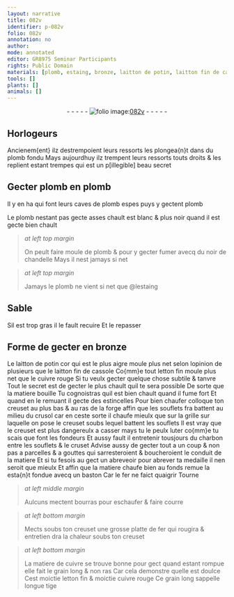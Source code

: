 ```yaml
---
layout: narrative
title: 082v
identifier: p-082v
folio: 082v
annotation: no
author:
mode: annotated
editor: GR8975 Seminar Participants
rights: Public Domain
materials: [plomb, estaing, bronze, laitton de potin, laitton fin de cassole, letton, cuivre rouge, luter, charbon, fer, bourras, cuivre]
tools: []
plants: []
animals: []
---
```


<div class="folio" align="center">- - - - - <a href="http://gallica.bnf.fr/ark:/12148/btv1b10500001g/f170.item" target="_blank"><img src="https://cu-mkp.github.io/2017-workshop-edition/assets/photo-icon.png" alt="folio image: " style="display:inline-block; margin-bottom:-3px;"/>082v</a> - - - - - </div>    

## <span class="pro">Horlogeurs</span>

 
Ancienem{ent} ilz destrempoient leurs ressorts les plongea{n}t dans du <span class="m">plomb</span> fondu Mays aujourdhuy ilz trempent leurs ressorts touts droits & les replient estant trempes qui est un p[illegible] beau secret
    

## Gecter <span class="m">plomb</span> en <span class="m">plomb</span>

 
Il y en ha qui font leurs caves de <span class="m">plomb</span> espes puys y gectent <span class="m">plomb</span>
 
Le <span class="m">plomb</span> nestant pas gecte asses chault est blanc & plus noir quand il est gecte bien chault
 
> *at left top margin*
> 
>   On peult faire moule de <span class="m">plomb</span> & pour y gecter fumer avecq du noir de chandelle Mays il nest jamays si net
 
> *at left top margin*
> 
>   Jamays le <span class="m">plomb</span> ne vient si net que @l<span class="m">estaing</span>
    

## Sable

 
Sil est trop gras il le fault recuire Et le repasser
    

## Forme de gecter en <span class="m">bronze</span>

 
Le <span class="m">laitton de potin</span> cor qui est le plus aigre moule plus net selon lopinion de plusieurs que le <span class="m">laitton fin de cassole</span> Co{mm}e tout <span class="m">letton</span> fin moule plus net que le <span class="m">cuivre rouge</span> Si tu veulx gecter quelque chose subtile & tanvre Tout le secret est de gecter le plus chault quil te sera possible De sorte que la matiere bouille Tu cognoistras quil est bien chault quand il fume fort Et quand en le remuant il gecte des estincelles Pour bien chaufer colloque ton creuset au plus bas & au ras de la forge affin que les souflets fra battent au milieu du crusol car en ceste sorte il chaufe mieulx que sur la grille sur laquelle on pose le creuset soubs lequel battent les souflets Il est vray que le creuset est plus dangereulx a casser mays tu le peulx <span class="m">luter</span> co{mm}e tu scais que font les <span class="pro">fondeurs</span> Et aussy fault il entretenir tousjours du <span class="m">charbon</span> entre les souflets & le cruset Advise aussy de gecter tout a un coup & non pas a parcelles & a gouttes qui sarresteroient & boucheroient le conduit de la matiere Et si tu fesois au gect un abreveoir pour abrever ta medaille il nen seroit que mieulx Et affin que la matiere chaufe bien au fonds remue la esta{n}t fondue avecq un baston Car le <span class="m">fer</span> ne faict quaigrir Tourne 
 
> *at left middle margin*
> 
>   Aulcuns mectent <span class="m">bourras</span> pour eschaufer & faire courre
 
> *at left bottom margin*
> 
>   Mects soubs ton creuset une grosse platte de <span class="m">fer</span> qui rougira & entretien dra la chaleur soubs ton creuset
 
> *at left bottom margin*
> 
>   La matiere de <span class="m">cuivre</span> se trouve bonne pour gect quand estant rompue elle fait le grain long & non ras Car cela demonstre quelle est doulce Cest moictie <span class="m">letton</span> fin & moictie <span class="m">cuivre rouge</span> Ce grain long sappelle longue tige
 